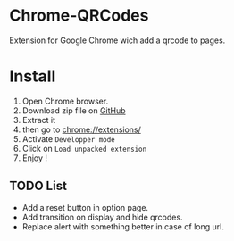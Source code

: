 # Chrome-QRCodes

Extension for Google Chrome wich add a qrcode to pages.

# Install

1. Open Chrome browser.
2. Download zip file on [GitHub](https://github.com/holyhope/Chrome-QRCodes "Chrome-QRCodes repository")
3. Extract it
4. then go to [chrome://extensions/](chrome://extensions/)
5. Activate `Developper mode`
6. Click on `Load unpacked extension`
7. Enjoy !

## TODO List

* Add a reset button in option page.
* Add transition on display and hide qrcodes.
* Replace alert with something better in case of long url.